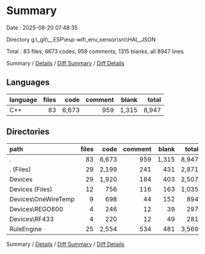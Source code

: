 # Summary

Date : 2025-08-20 07:48:35

Directory g:\\_git\\__ESP\\esp-wifi_env_sensor\\src\\HAL_JSON

Total : 83 files,  6673 codes, 959 comments, 1315 blanks, all 8947 lines

Summary / [Details](details.md) / [Diff Summary](diff.md) / [Diff Details](diff-details.md)

## Languages
| language | files | code | comment | blank | total |
| :--- | ---: | ---: | ---: | ---: | ---: |
| C++ | 83 | 6,673 | 959 | 1,315 | 8,947 |

## Directories
| path | files | code | comment | blank | total |
| :--- | ---: | ---: | ---: | ---: | ---: |
| . | 83 | 6,673 | 959 | 1,315 | 8,947 |
| . (Files) | 29 | 2,199 | 241 | 431 | 2,871 |
| Devices | 29 | 1,920 | 184 | 403 | 2,507 |
| Devices (Files) | 12 | 756 | 116 | 163 | 1,035 |
| Devices\\OneWireTemp | 9 | 698 | 44 | 152 | 894 |
| Devices\\REGO600 | 4 | 246 | 12 | 39 | 297 |
| Devices\\RF433 | 4 | 220 | 12 | 49 | 281 |
| RuleEngine | 25 | 2,554 | 534 | 481 | 3,569 |

Summary / [Details](details.md) / [Diff Summary](diff.md) / [Diff Details](diff-details.md)